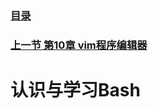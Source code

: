 ### [目录](https://github.com/Letitmiss/Linux-learning/blob/master/README.md)
### [上一节 第10章 vim程序编辑器]()

# 认识与学习Bash
